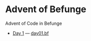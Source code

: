 # Advent of Befunge

Advent of Code in Befunge

- [Day 1](http://adventofcode.com/day/1) — [day01.bf](day01.bf)
